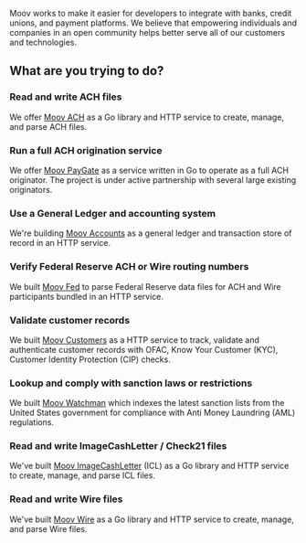 Moov works to make it easier for developers to integrate with banks, credit unions, and payment platforms. We believe that empowering individuals and companies in an open community helps better serve all of our customers and technologies.

## What are you trying to do?

### Read and write ACH files

We offer [Moov ACH](./ach/) as a Go library and HTTP service to create, manage, and parse ACH files.

### Run a full ACH origination service

We offer [Moov PayGate](./paygate/) as a service written in Go to operate as a full ACH originator. The project is under active partnership with several large existing originators.

### Use a General Ledger and accounting system

We're building [Moov Accounts](./accounts/) as a general ledger and transaction store of record in an HTTP service.

### Verify Federal Reserve ACH or Wire routing numbers

We built [Moov Fed](./fed/) to parse Federal Reserve data files for ACH and Wire participants bundled in an HTTP service.

### Validate customer records

We built [Moov Customers](./customers/) as a HTTP service to track, validate and authenticate customer records with OFAC, Know Your Customer (KYC), Customer Identity Protection (CIP) checks.

### Lookup and comply with sanction laws or restrictions

We built [Moov Watchman](./watchman) which indexes the latest sanction lists from the United States government for compliance with Anti Money Laundring (AML) regulations.

### Read and write ImageCashLetter / Check21 files

We've built [Moov ImageCashLetter](./icl/) (ICL) as a Go library and HTTP service to create, manage, and parse ICL files.

### Read and write Wire files

We've built [Moov Wire](./wire/) as a Go library and HTTP service to create, manage, and parse Wire files.
